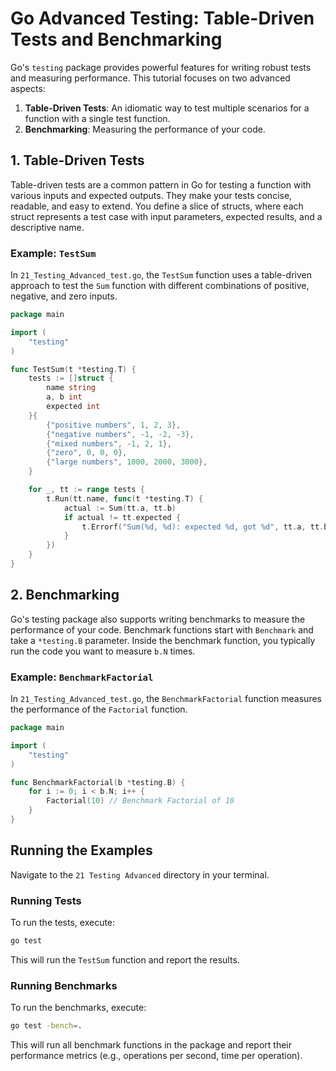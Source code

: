 # Go Advanced Testing: Table-Driven Tests and Benchmarking

Go's `testing` package provides powerful features for writing robust tests and measuring performance. This tutorial focuses on two advanced aspects:
1.  **Table-Driven Tests**: An idiomatic way to test multiple scenarios for a function with a single test function.
2.  **Benchmarking**: Measuring the performance of your code.

## 1. Table-Driven Tests

Table-driven tests are a common pattern in Go for testing a function with various inputs and expected outputs. They make your tests concise, readable, and easy to extend. You define a slice of structs, where each struct represents a test case with input parameters, expected results, and a descriptive name.

### Example: `TestSum`

In `21_Testing_Advanced_test.go`, the `TestSum` function uses a table-driven approach to test the `Sum` function with different combinations of positive, negative, and zero inputs.

```go
package main

import (
	"testing"
)

func TestSum(t *testing.T) {
	tests := []struct {
		name string
		a, b int
		expected int
	}{
		{"positive numbers", 1, 2, 3},
		{"negative numbers", -1, -2, -3},
		{"mixed numbers", -1, 2, 1},
		{"zero", 0, 0, 0},
		{"large numbers", 1000, 2000, 3000},
	}

	for _, tt := range tests {
		t.Run(tt.name, func(t *testing.T) {
			actual := Sum(tt.a, tt.b)
			if actual != tt.expected {
				t.Errorf("Sum(%d, %d): expected %d, got %d", tt.a, tt.b, tt.expected, actual)
			}
		})
	}
}
```

## 2. Benchmarking

Go's testing package also supports writing benchmarks to measure the performance of your code. Benchmark functions start with `Benchmark` and take a `*testing.B` parameter. Inside the benchmark function, you typically run the code you want to measure `b.N` times.

### Example: `BenchmarkFactorial`

In `21_Testing_Advanced_test.go`, the `BenchmarkFactorial` function measures the performance of the `Factorial` function.

```go
package main

import (
	"testing"
)

func BenchmarkFactorial(b *testing.B) {
	for i := 0; i < b.N; i++ {
		Factorial(10) // Benchmark Factorial of 10
	}
}
```

## Running the Examples

Navigate to the `21 Testing Advanced` directory in your terminal.

### Running Tests

To run the tests, execute:

```bash
go test
```

This will run the `TestSum` function and report the results.

### Running Benchmarks

To run the benchmarks, execute:

```bash
go test -bench=.
```

This will run all benchmark functions in the package and report their performance metrics (e.g., operations per second, time per operation).
